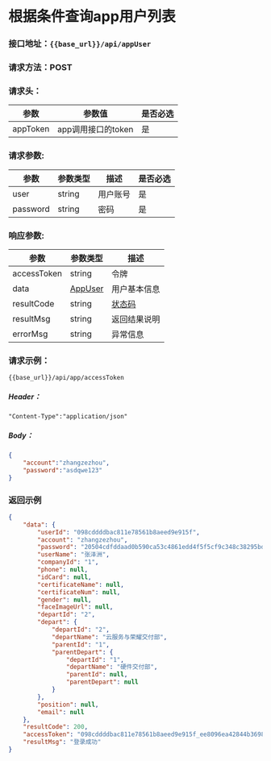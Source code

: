 # 根据条件查询app用户列表
### 接口地址：``{{base_url}}/api/appUser ``
### 请求方法：POST
### 请求头：
参数 | 参数值 | 是否必选
---|---|---
appToken | app调用接口的token | 是
### 请求参数:&nbsp; 
参数 | 参数类型 | 描述 | 是否必选
---|---|---|---
user| string | 用户账号| 是
password  | string | 密码| 是
### 响应参数:&nbsp; 
参数 | 参数类型 | 描述 
---|---|---
accessToken  | string | 令牌
data  | [AppUser](/data-struct/data-struct.md/#appuser参数说明) | 用户基本信息
resultCode  | string | [状态码](data-struct/code.md)
resultMsg | string | 返回结果说明
errorMsg | string | 异常信息
### 请求示例：
```  
{{base_url}}/api/app/accessToken
```  
##### Header：
```
"Content-Type":"application/json"
```
##### Body：
```json
{
	"account":"zhangzezhou",
	"password":"asdqwe123"
}
```
### 返回示例
```json
{
    "data": {
        "userId": "098cddddbac811e78561b8aeed9e915f",
        "account": "zhangzezhou",
        "password": "20504cdfddaad0b590ca53c4861edd4f5f5cf9c348c38295bd2dbf0e91bca4c3",
        "userName": "张泽洲",
        "companyId": "1",
        "phone": null,
        "idCard": null,
        "certificateName": null,
        "certificateNum": null,
        "gender": null,
        "faceImageUrl": null,
        "departId": "2",
        "depart": {
            "departId": "2",
            "departName": "云服务与荣耀交付部",
            "parentId": "1",
            "parentDepart": {
                "departId": "1",
                "departName": "硬件交付部",
                "parentId": null,
                "parentDepart": null
            }
        },
        "position": null,
        "email": null
    },
    "resultCode": 200,
    "accessToken": "098cddddbac811e78561b8aeed9e915f_ee8096ea42844b36980ddc1cc85326ed",
    "resultMsg": "登录成功"
}
```